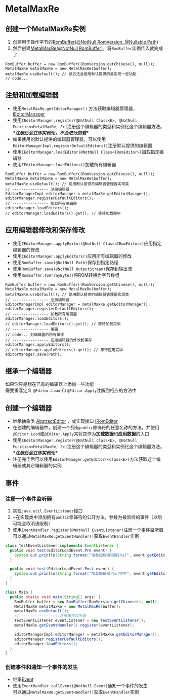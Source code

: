 # MetalMaxRe

## 创建一个MetalMaxRe实例

1. 创建用于操作字节的[RomBuffer(@NotNull RomVersion, @Nullable Path)](src/main/java/me/afoolslove/metalmaxre/RomBuffer.java)
2. 然后创建[MetalMaxRe(@NotNull RomBuffer)](src/main/java/me/afoolslove/metalmaxre/MetalMaxRe.java)，将`RomBuffer`实例传入就完成了

~~~
RomBuffer buffer = new RomBuffer((RomVersion.getChinese(), null));
MetalMaxRe metalMaxRe = new MetalMaxRe(buffer);
metalMaxRe.useDefault(); // 该方法会使用默认提供的类实现一些功能
// code...
~~~

## 注册和加载编辑器

* 使用`MetalMaxRe.getEditorManager()`
  方法获取编辑器管理器，[IEditorManager](src/main/java/me/afoolslove/metalmaxre/editors/IEditorManager.java)
* 使用`IEditorManager.register(@NotNull Class<E>, @NotNull Function<MetalMaxRe, E>)`注册这个编辑器的类型和实例化这个编辑器方法。
  **_\*注册后会立即实例化，不会进行加载\*_**
* 如果使用的默认提供的编辑器管理器，可以使用`EditorManagerImpl.registerDefaultEditors()`注册默认提供的编辑器
* 使用`IEditorManager.loadEditor(@NotNull Class<IRomEditor>)`加载指定编辑器
* 使用`IEditorManager.loadEditors()`加载所有编辑器

~~~
RomBuffer buffer = new RomBuffer((RomVersion.getChinese(), null));
MetalMaxRe metalMaxRe = new MetalMaxRe(buffer);
metalMaxRe.useDefault(); // 使用默认提供的编辑器管理器实现类
// ---------------- 注册编辑器
EditorManagerImpl editorManager = metalMaxRe.getEditorManager();
editorManager.registerDefaultEditors();
// ---------------- 加载所有编辑器
editorManager.loadEditors();
// editorManager.loadEditors().get(); // 等待加载完毕

~~~

## 应用编辑器修改和保存修改

* 使用`IEditorManager.applyEditor(@NotNull Class<IRomEditor>)`应用指定编辑器的修改
* 使用`IEditorManager.applyEditors()`应用所有编辑器的修改
* 使用`RomBuffer.save(@NotNull Path)`保存到指定路径
* 使用`RomBuffer.save(@NotNull OutputStream)`保存到输出流
* 使用`RomBuffer.toArrayByte()`将ROM转换为字节数组

~~~
RomBuffer buffer = new RomBuffer((RomVersion.getChinese(), null));
MetalMaxRe metalMaxRe = new MetalMaxRe(buffer);
metalMaxRe.useDefault(); // 使用默认提供的编辑器管理器实现类
// ---------------- 注册编辑器
EditorManagerImpl editorManager = metalMaxRe.getEditorManager();
editorManager.registerDefaultEditors();
// ---------------- 加载所有编辑器
editorManager.loadEditors();
// editorManager.loadEditors().get(); // 等待加载完毕
// ---------------- 编辑
// code... 对编辑器的所有操作
// ---------------- 应用编辑器的修改和保存
editorManager.applyEditors();
// editorManager.applyEditors().get(); // 等待应用完毕
editorManager.save(Path);

~~~

## 继承一个编辑器

如果你只是想在已有的编辑器上添加一些功能  
需要重写定义 ```@Editor.Load``` 和 ```@Editor.Apply```注解到相应的方法中

## 创建一个编辑器

* 继承抽象类 [AbstractEditor](src/main/java/me/afoolslove/metalmaxre/editors/AbstractEditor.java)
  ，或实现接口 [IRomEditor](src/main/java/me/afoolslove/metalmaxre/editors/IRomEditor.java)
* 在创建的编辑器中，创建一个拥有`public`修饰符的任意名称的方法，并使用`@Editor.Load`或`@Editor.Apply`来将其作为**加载数据**和**应用数据**的入口
* 使用`IEditorManager.register(@NotNull Class<E>, @NotNull Function<MetalMaxRe, E>)`注册这个编辑器的类型和实例化这个编辑器方法。
  **_\*注册后会立即实例化\*_**
* 注册完毕后可以使用`EditorManager.getEditor(<Class<E>)`方法获取这个编辑器或其它编辑器的实例

## 事件

### 注册一个事件监听器

1. 实现`java.util.EventListener`接口
2. ~在实现类中添加拥有`public`修饰符的公开方法，参数为被监听的事件（以后可能会取消该限制）
3. 使用`EventHandler.register(@NotNull EventListener)`注册一个事件监听器  
   可以通过`MetalMaxRe.getEventHandler()`获取`EventHandler`实例

~~~java
class TestEventListener implements EventListener {
  public void test(EditorLoadEvent.Pre event) {
    System.out.println(String.format("准备加载编辑器[%s]", event.getEditor().getClass().getSimpleName()));
  }

  public void test(EditorLoadEvent.Post event) {
    System.out.println(String.format("加载编辑器[%s]完毕", event.getEditor().getClass().getSimpleName()));
  }
}

class Main {
  public static void main(String[] args) {
    RomBuffer buffer = new RomBuffer(RomVersion.getChinese(), null);
    MetalMaxRe metalMaxRe = new MetalMaxRe(buffer);
    metalMaxRe.useDefault();
    // ---------------- 注册事件监听器
    TestEventListener eventListener = new TestEventListener();
    metalMaxRe.getEventHandler().register(eventListener);

    EditorManagerImpl editorManager = metalMaxRe.getEditorManager();
    editorManager.registerDefaultEditors();
    editorManager.loadEditors();
  }
}
~~~

### 创建事件和通知一个事件的发生

* 继承[Event](src/main/java/me/afoolslove/metalmaxre/event/Event.java)
* 使用`EventHandler.callEvent(@NotNull Event)`通知一个事件的发生  
  可以通过`MetalMaxRe.getEventHandler()`获取`EventHandler`实例